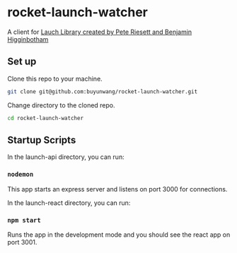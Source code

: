 # rocket-launch-watcher

A client for [Lauch Library created by Pete Riesett and Benjamin Higginbotham](http://launchlibrary.net/)

## Set up

Clone this repo to your machine.

```bash
git clone git@github.com:buyunwang/rocket-launch-watcher.git
```

Change directory to the cloned repo.

```bash
cd rocket-launch-watcher
```

## Startup Scripts

In the launch-api directory, you can run:

### `nodemon`

This app starts an express server and listens on port 3000 for connections.<br>

In the launch-react directory, you can run:

### `npm start`

Runs the app in the development mode and you should see the react app on port 3001.<br>


